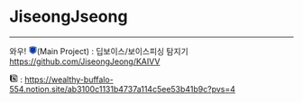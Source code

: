 # JiseongJseong
 
---
와우!
<img src="sources/마크만.png" width="15" height="15">(Main Project) : 딥보이스/보이스피싱 탐지기 https://github.com/JiseongJeong/KAIVV

<img src="sources/Notion_app_logo.png" width="15" height="15"> : https://wealthy-buffalo-554.notion.site/ab3100c1131b4737a114c5ee53b41b9c?pvs=4
